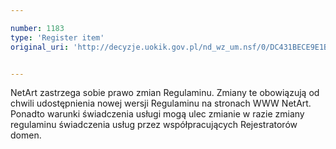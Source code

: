 ```yaml
---

number: 1183
type: 'Register item'
original_uri: 'http://decyzje.uokik.gov.pl/nd_wz_um.nsf/0/DC431BECE9E1B5E6C125730200358EE1?OpenDocument'


---
```


NetArt zastrzega sobie prawo zmian Regulaminu. Zmiany te obowiązują od chwili udostępnienia nowej wersji Regulaminu na stronach WWW NetArt. Ponadto warunki świadczenia usługi mogą ulec zmianie w razie zmiany regulaminu świadczenia usług przez współpracujących Rejestratorów domen.
